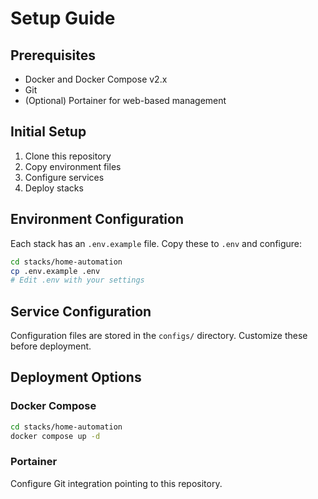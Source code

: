 # Setup Guide

## Prerequisites

- Docker and Docker Compose v2.x
- Git
- (Optional) Portainer for web-based management

## Initial Setup

1. Clone this repository
2. Copy environment files
3. Configure services
4. Deploy stacks

## Environment Configuration

Each stack has an `.env.example` file. Copy these to `.env` and configure:

```bash
cd stacks/home-automation
cp .env.example .env
# Edit .env with your settings
```

## Service Configuration

Configuration files are stored in the `configs/` directory. Customize these before deployment.

## Deployment Options

### Docker Compose
```bash
cd stacks/home-automation
docker compose up -d
```

### Portainer
Configure Git integration pointing to this repository.
